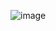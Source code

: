 ![image](https://github.com/hongeundong/Web_project/assets/159407646/7e621e2b-3ddd-47c4-9cc0-6380bf7e7240)

